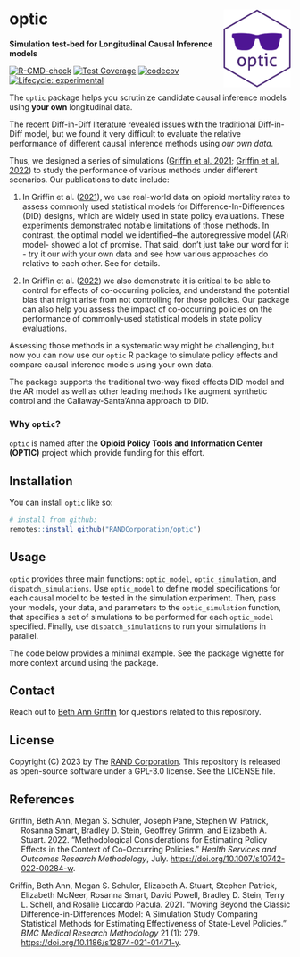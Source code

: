 
<!-- README.md is generated from README.Rmd. Please edit that file -->

# optic <a href='https://optic-tools.github.io/optic/'><img src='man/figures/optic.png' align="right" height="139"  style="height:139px !important;" /></a>

**Simulation test-bed for Longitudinal Causal Inference models**

<!-- badges: start -->

[![R-CMD-check](https://github.com/optic-tools/optic/workflows/R-CMD-check/badge.svg)](https://github.com/optic-tools/optic/actions)
[![Test
Coverage](https://github.com/optic-tools/optic/workflows/test-coverage/badge.svg)](https://github.com/optic-tools/optic/actions)
[![codecov](https://codecov.io/gh/optic-tools/optic/branch/develop/graph/badge.svg?token=5XYDOFFJMH)](https://codecov.io/gh/optic-tools/optic)
[![Lifecycle:
experimental](https://img.shields.io/badge/lifecycle-experimental-orange.svg)](https://www.tidyverse.org/lifecycle/#experimental)
<!-- badges: end -->

The `optic` package helps you scrutinize candidate causal inference
models using **your own** longitudinal data.

The recent Diff-in-Diff literature revealed issues with the traditional
Diff-in-Diff model, but we found it very difficult to evaluate the
relative performance of different causal inference methods using *our
own data*.

Thus, we designed a series of simulations ([Griffin et al.
2021](#ref-http://zotero.org/users/3390799/items/ZNCVTPJF); [Griffin et
al. 2022](#ref-http://zotero.org/users/3390799/items/V3Q6ARUA)) to study
the performance of various methods under different scenarios. Our
publications to date include:

1.  In Griffin et al.
    ([2021](#ref-http://zotero.org/users/3390799/items/ZNCVTPJF)), we
    use real-world data on opioid mortality rates to assess commonly
    used statistical models for Difference-In-Differences (DID) designs,
    which are widely used in state policy evaluations. These experiments
    demonstrated notable limitations of those methods. In contrast, the
    optimal model we identified–the autoregressive model (AR) model-
    showed a lot of promise. That said, don’t just take our word for
    it - try it our with your own data and see how various approaches do
    relative to each other. See for details.

2.  In Griffin et al.
    ([2022](#ref-http://zotero.org/users/3390799/items/V3Q6ARUA)) we
    also demonstrate it is critical to be able to control for effects of
    co-occurring policies, and understand the potential bias that might
    arise from not controlling for those policies. Our package can also
    help you assess the impact of co-occurring policies on the
    performance of commonly-used statistical models in state policy
    evaluations.

Assessing those methods in a systematic way might be challenging, but
now you can now use our `optic` R package to simulate policy effects and
compare causal inference models using your own data.

The package supports the traditional two-way fixed effects DID model and
the AR model as well as other leading methods like augment synthetic
control and the Callaway-Santa’Anna approach to DID.

### Why `optic`?

`optic` is named after the **Opioid Policy Tools and Information Center
(OPTIC)** project which provide funding for this effort.

## Installation

You can install `optic` like so:

``` r
# install from github:
remotes::install_github("RANDCorporation/optic")
```

## Usage

`optic` provides three main functions: `optic_model`,
`optic_simulation`, and `dispatch_simulations`. Use `optic_model` to
define model specifications for each causal model to be tested in the
simulation experiment. Then, pass your models, your data, and parameters
to the `optic_simulation` function, that specifies a set of simulations
to be performed for each `optic_model` specified. Finally, use
`dispatch_simulations` to run your simulations in parallel.

The code below provides a minimal example. See the package vignette for
more context around using the package.

## Contact

Reach out to [Beth Ann
Griffin](https://www.rand.org/about/people/g/griffin_beth_ann.html) for
questions related to this repository.

## License

Copyright (C) 2023 by The [RAND Corporation](https://www.rand.org). This
repository is released as open-source software under a GPL-3.0 license.
See the LICENSE file.

## References

<div id="refs" class="references csl-bib-body hanging-indent">

<div id="ref-http://zotero.org/users/3390799/items/V3Q6ARUA"
class="csl-entry">

Griffin, Beth Ann, Megan S. Schuler, Joseph Pane, Stephen W. Patrick,
Rosanna Smart, Bradley D. Stein, Geoffrey Grimm, and Elizabeth A.
Stuart. 2022. “Methodological Considerations for Estimating Policy
Effects in the Context of Co-Occurring Policies.” *Health Services and
Outcomes Research Methodology*, July.
<https://doi.org/10.1007/s10742-022-00284-w>.

</div>

<div id="ref-http://zotero.org/users/3390799/items/ZNCVTPJF"
class="csl-entry">

Griffin, Beth Ann, Megan S. Schuler, Elizabeth A. Stuart, Stephen
Patrick, Elizabeth McNeer, Rosanna Smart, David Powell, Bradley D.
Stein, Terry L. Schell, and Rosalie Liccardo Pacula. 2021. “Moving
Beyond the Classic Difference-in-Differences Model: A Simulation Study
Comparing Statistical Methods for Estimating Effectiveness of
State-Level Policies.” *BMC Medical Research Methodology* 21 (1): 279.
<https://doi.org/10.1186/s12874-021-01471-y>.

</div>

</div>
